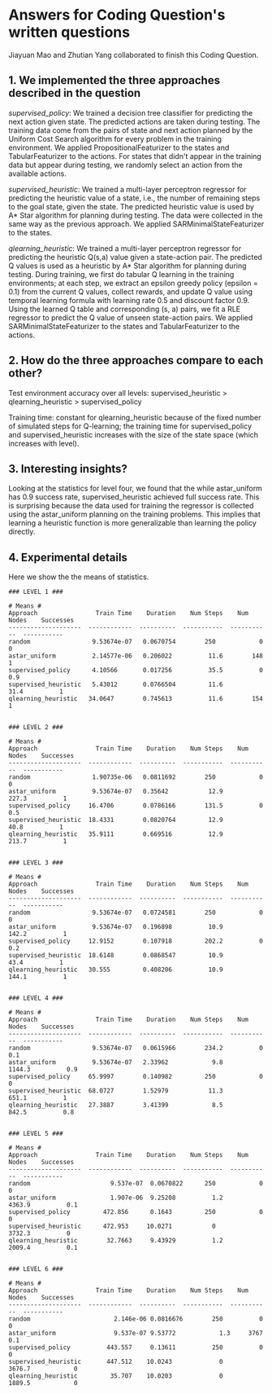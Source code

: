 # Answers for Coding Question's written questions

Jiayuan Mao and Zhutian Yang collaborated to finish this Coding Question.


## 1. We implemented the three approaches described in the question

*supervised_policy*: We trained a decision tree classifier for predicting the next action given state. The predicted actions are taken during testing. The training data come from the pairs of state and next action planned by the Uniform Cost Search algorithm for every problem in the training environment. We applied PropositionalFeaturizer to the states and TabularFeaturizer to the actions. For states that didn't appear in the training data but appear during testing, we randomly select an action from the available actions.

*supervised_heuristic*: We trained a multi-layer perceptron regressor for predicting the heuristic value of a state, i.e., the number of remaining steps to the goal state, given the state. The predicted heuristic value is used by A* Star algorithm for planning during testing. The data were collected in the same way as the previous approach. We applied SARMinimalStateFeaturizer to the states.

*qlearning_heuristic*: We trained a multi-layer perceptron regressor for predicting the heuristic Q(s,a) value given a state-action pair. The predicted Q values is used as a heuristic by A* Star algorithm for planning during testing. During training, we first do tabular Q learning in the training environments; at each step, we extract an epsilon greedy policy (epsilon = 0.1) from the current Q values, collect rewards, and update Q value using temporal learning formula with learning rate 0.5 and discount factor 0.9. Using the learned Q table and corresponding (s, a) pairs, we fit a RLE regressor to predict the Q value of unseen state-action pairs. We applied SARMinimalStateFeaturizer to the states and TabularFeaturizer to the actions.

## 2. How do the three approaches compare to each other?

Test environment accuracy over all levels: supervised_heuristic > qlearning_heuristic > supervised_policy

Training time: constant for qlearning_heuristic because of the fixed number of simulated steps for Q-learning; the training time for supervised_policy and supervised_heuristic increases with the size of the state space (which increases with level).

## 3. Interesting insights?

Looking at the statistics for level four, we found that the while astar_uniform has 0.9 success rate, supervised_heuristic achieved full success rate. This is surprising because the data used for training the regressor is collected using the astar_uniform planning on the training problems. This implies that learning a heuristic function is more generalizable than learning the policy directly.

## 4. Experimental details

Here we show the the means of statistics.

```
### LEVEL 1 ###

# Means #
Approach                Train Time    Duration    Num Steps    Num Nodes    Successes
--------------------  ------------  ----------  -----------  -----------  -----------
random                 9.53674e-07   0.0670754        250            0            0
astar_uniform          2.14577e-06   0.206022          11.6        148            1
supervised_policy      4.10566       0.017256          35.5          0            0.9
supervised_heuristic   5.43012       0.0766504         11.6         31.4          1
qlearning_heuristic   34.0647        0.745613          11.6        154            1


### LEVEL 2 ###

# Means #
Approach                Train Time    Duration    Num Steps    Num Nodes    Successes
--------------------  ------------  ----------  -----------  -----------  -----------
random                 1.90735e-06   0.0811692        250            0            0
astar_uniform          9.53674e-07   0.35642           12.9        227.3          1
supervised_policy     16.4706        0.0786166        131.5          0            0.5
supervised_heuristic  18.4331        0.0820764         12.9         40.8          1
qlearning_heuristic   35.9111        0.669516          12.9        213.7          1


### LEVEL 3 ###

# Means #
Approach                Train Time    Duration    Num Steps    Num Nodes    Successes
--------------------  ------------  ----------  -----------  -----------  -----------
random                 9.53674e-07   0.0724581        250            0            0
astar_uniform          9.53674e-07   0.196898          10.9        142.2          1
supervised_policy     12.9152        0.107918         202.2          0            0.2
supervised_heuristic  18.6148        0.0868547         10.9         43.4          1
qlearning_heuristic   30.555         0.408206          10.9        144.1          1


### LEVEL 4 ###

# Means #
Approach                Train Time    Duration    Num Steps    Num Nodes    Successes
--------------------  ------------  ----------  -----------  -----------  -----------
random                 9.53674e-07   0.0615966        234.2          0            0.1
astar_uniform          9.53674e-07   2.33962            9.8       1144.3          0.9
supervised_policy     65.9997        0.140982         250            0            0
supervised_heuristic  68.0727        1.52979           11.3        651.1          1
qlearning_heuristic   27.3887        3.41399            8.5        842.5          0.8


### LEVEL 5 ###

# Means #
Approach                Train Time    Duration    Num Steps    Num Nodes    Successes
--------------------  ------------  ----------  -----------  -----------  -----------
random                      9.537e-07  0.0670822      250            0            0
astar_uniform               1.907e-06  9.25208          1.2       4363.9          0.1
supervised_policy         472.856      0.1643         250            0            0
supervised_heuristic      472.953     10.0271           0         3732.3          0
qlearning_heuristic        32.7663     9.43929          1.2       2009.4          0.1


### LEVEL 6 ###

# Means #
Approach                Train Time    Duration    Num Steps    Num Nodes    Successes
--------------------  ------------  ----------  -----------  -----------  -----------
random                       2.146e-06 0.0816676        250          0              0
astar_uniform                9.537e-07 9.53772            1.3     3767              0.1
supervised_policy          443.557     0.13611          250          0              0
supervised_heuristic       447.512    10.0243             0       3676.7            0
qlearning_heuristic         35.707    10.0203             0       1889.5            0
```

